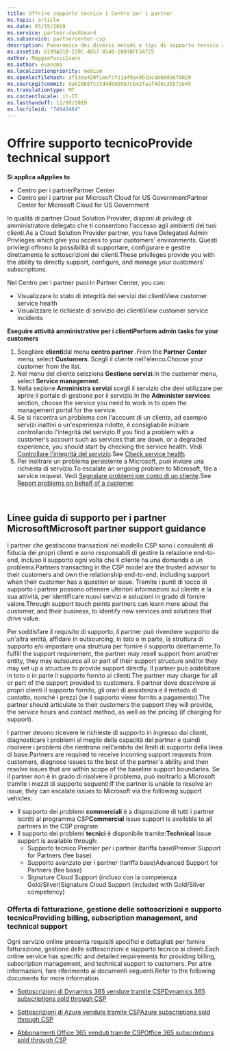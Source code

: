 ```yaml
---
title: Offrire supporto tecnico | Centro per i partner
ms.topic: article
ms.date: 03/15/2019
ms.service: partner-dashboard
ms.subservice: partnercenter-csp
description: Panoramica dei diversi metodi e tipi di supporto tecnico che è possibile offrire ai clienti.
ms.assetid: 6199AD1B-239C-4B57-8540-E0038FF34725
author: MaggiePucciEvans
ms.author: evansma
ms.localizationpriority: medium
ms.openlocfilehash: af93ea420f1eefcf11af0a49b1bcab00de6f0029
ms.sourcegitcommit: 9a628b8fc73d4db995b7cb42faaf4d6c3b573e45
ms.translationtype: MT
ms.contentlocale: it-IT
ms.lasthandoff: 12/09/2019
ms.locfileid: "74943464"
---
```

# <a name="provide-technical-support"></a><span data-ttu-id="1aa89-103">Offrire supporto tecnico</span><span class="sxs-lookup"><span data-stu-id="1aa89-103">Provide technical support</span></span>

<span data-ttu-id="1aa89-104">**Si applica a**</span><span class="sxs-lookup"><span data-stu-id="1aa89-104">**Applies to**</span></span>

-  <span data-ttu-id="1aa89-105">Centro per i partner</span><span class="sxs-lookup"><span data-stu-id="1aa89-105">Partner Center</span></span>
-  <span data-ttu-id="1aa89-106">Centro per i partner per Microsoft Cloud for US Government</span><span class="sxs-lookup"><span data-stu-id="1aa89-106">Partner Center for Microsoft Cloud for US Government</span></span>


<span data-ttu-id="1aa89-107">In qualità di partner Cloud Solution Provider, disponi di privilegi di amministratore delegato che ti consentono l'accesso agli ambienti dei tuoi clienti.</span><span class="sxs-lookup"><span data-stu-id="1aa89-107">As a Cloud Solution Provider partner, you have Delegated Admin Privileges which give you access to your customers' environments.</span></span> <span data-ttu-id="1aa89-108">Questi privilegi offrono la possibilità di supportare, configurare e gestire direttamente le sottoscrizioni dei clienti.</span><span class="sxs-lookup"><span data-stu-id="1aa89-108">These privileges provide you with the ability to directly support, configure, and manage your customers' subscriptions.</span></span>

<span data-ttu-id="1aa89-109">Nel Centro per i partner puoi:</span><span class="sxs-lookup"><span data-stu-id="1aa89-109">In Partner Center, you can:</span></span>

-   <span data-ttu-id="1aa89-110">Visualizzare lo stato di integrità dei servizi dei clienti</span><span class="sxs-lookup"><span data-stu-id="1aa89-110">View customer service health</span></span>
-   <span data-ttu-id="1aa89-111">Visualizzare le richieste di servizio dei clienti</span><span class="sxs-lookup"><span data-stu-id="1aa89-111">View customer service incidents</span></span>

<span data-ttu-id="1aa89-112">**Eseguire attività amministrative per i clienti**</span><span class="sxs-lookup"><span data-stu-id="1aa89-112">**Perform admin tasks for your customers**</span></span>

1.  <span data-ttu-id="1aa89-113">Scegliere **clienti**dal menu **centro partner** .</span><span class="sxs-lookup"><span data-stu-id="1aa89-113">From the **Partner Center** menu, select **Customers**.</span></span> <span data-ttu-id="1aa89-114">Scegli il cliente nell'elenco.</span><span class="sxs-lookup"><span data-stu-id="1aa89-114">Choose your customer from the list.</span></span>
2.  <span data-ttu-id="1aa89-115">Nel menu del cliente seleziona **Gestione servizi**.</span><span class="sxs-lookup"><span data-stu-id="1aa89-115">In the customer menu, select **Service management**.</span></span>
3.  <span data-ttu-id="1aa89-116">Nella sezione **Amministra servizi** scegli il servizio che devi utilizzare per aprire il portale di gestione per il servizio.</span><span class="sxs-lookup"><span data-stu-id="1aa89-116">In the **Administer services** section, choose the service you need to work in to open the management portal for the service.</span></span>
4.  <span data-ttu-id="1aa89-117">Se si riscontra un problema con l'account di un cliente, ad esempio servizi inattivi o un'esperienza ridotte, è consigliabile iniziare controllando l'integrità del servizio.</span><span class="sxs-lookup"><span data-stu-id="1aa89-117">If you find a problem with a customer's account such as services that are down, or a degraded experience, you should start by checking the service health.</span></span> <span data-ttu-id="1aa89-118">Vedi [Controllare l'integrità del servizio](check-service-health.md).</span><span class="sxs-lookup"><span data-stu-id="1aa89-118">See [Check service health](check-service-health.md).</span></span>
5.  <span data-ttu-id="1aa89-119">Per inoltrare un problema persistente a Microsoft, puoi inviare una richiesta di servizio.</span><span class="sxs-lookup"><span data-stu-id="1aa89-119">To escalate an ongoing problem to Microsoft, file a service request.</span></span> <span data-ttu-id="1aa89-120">Vedi [Segnalare problemi per conto di un cliente](report-problems-on-behalf-of-a-customer.md).</span><span class="sxs-lookup"><span data-stu-id="1aa89-120">See [Report problems on behalf of a customer](report-problems-on-behalf-of-a-customer.md).</span></span>

 
## <a name="microsoft-partner-support-guidance"></a><span data-ttu-id="1aa89-121">Linee guida di supporto per i partner Microsoft</span><span class="sxs-lookup"><span data-stu-id="1aa89-121">Microsoft partner support guidance</span></span>

<span data-ttu-id="1aa89-122">I partner che gestiscono transazioni nel modello CSP sono i consulenti di fiducia dei propri clienti e sono responsabili di gestire la relazione end-to-end, incluso il supporto ogni volta che il cliente ha una domanda o un problema.</span><span class="sxs-lookup"><span data-stu-id="1aa89-122">Partners transacting in the CSP model are the trusted advisor to their customers and own the relationship end-to-end, including support when their customer has a question or issue.</span></span> <span data-ttu-id="1aa89-123">Tramite i punti di tocco di supporto i partner possono ottenere ulteriori informazioni sul cliente e la sua attività, per identificare nuovi servizi e soluzioni in grado di fornire valore.</span><span class="sxs-lookup"><span data-stu-id="1aa89-123">Through support touch points partners can learn more about the customer, and their business, to identify new services and solutions that drive value.</span></span>

<span data-ttu-id="1aa89-124">Per soddisfare il requisito di supporto, il partner può rivendere supporto da un'altra entità, affidare in outsourcing, in toto o in parte, la struttura di supporto e/o impostare una struttura per fornire il supporto direttamente.</span><span class="sxs-lookup"><span data-stu-id="1aa89-124">To fulfill the support requirement, the partner may resell support from another entity, they may outsource all or part of their support structure and/or they may set up a structure to provide support directly.</span></span>  <span data-ttu-id="1aa89-125">Il partner può addebitare in toto o in parte il supporto fornito ai clienti.</span><span class="sxs-lookup"><span data-stu-id="1aa89-125">The partner may charge for all or part of the support provided to customers.</span></span> <span data-ttu-id="1aa89-126">Il partner deve descrivere ai propri clienti il supporto fornito, gli orari di assistenza e il metodo di contatto, nonché i prezzi (se il supporto viene fornito a pagamento).</span><span class="sxs-lookup"><span data-stu-id="1aa89-126">The partner should articulate to their customers the support they will provide, the service hours and contact method, as well as the pricing (if charging for support).</span></span> 

<span data-ttu-id="1aa89-127">I partner devono ricevere le richieste di supporto in ingresso dai clienti, diagnosticare i problemi al meglio della capacità del partner e quindi risolvere i problemi che rientrano nell'ambito dei limiti di supporto della linea di base.</span><span class="sxs-lookup"><span data-stu-id="1aa89-127">Partners are required to receive incoming support requests from customers, diagnose issues to the best of the partner's ability and then resolve issues that are within scope of the baseline support boundaries.</span></span> <span data-ttu-id="1aa89-128">Se il partner non è in grado di risolvere il problema, può inoltrarlo a Microsoft tramite i mezzi di supporto seguenti:</span><span class="sxs-lookup"><span data-stu-id="1aa89-128">If the partner is unable to resolve an issue, they can escalate issues to Microsoft via the following support vehicles:</span></span>

- <span data-ttu-id="1aa89-129">Il supporto dei problemi **commerciali** è a disposizione di tutti i partner iscritti al programma CSP</span><span class="sxs-lookup"><span data-stu-id="1aa89-129">**Commercial** issue support is available to all partners in the CSP program</span></span>
-   <span data-ttu-id="1aa89-130">Il supporto dei problemi **tecnici** è disponibile tramite:</span><span class="sxs-lookup"><span data-stu-id="1aa89-130">**Technical** issue support is available through:</span></span>
    -   <span data-ttu-id="1aa89-131">Supporto tecnico Premier per i partner (tariffa base)</span><span class="sxs-lookup"><span data-stu-id="1aa89-131">Premier Support for Partners (fee base)</span></span>
    -   <span data-ttu-id="1aa89-132">Supporto avanzato per i partner (tariffa base)</span><span class="sxs-lookup"><span data-stu-id="1aa89-132">Advanced Support for Partners (fee base)</span></span>
    -   <span data-ttu-id="1aa89-133">Signature Cloud Support (incluso con la competenza Gold/Silver)</span><span class="sxs-lookup"><span data-stu-id="1aa89-133">Signature Cloud Support (included with Gold/Silver competency)</span></span>

### <a name="providing-billing-subscription-management-and-technical-support"></a><span data-ttu-id="1aa89-134">Offerta di fatturazione, gestione delle sottoscrizioni e supporto tecnico</span><span class="sxs-lookup"><span data-stu-id="1aa89-134">Providing billing, subscription management, and technical support</span></span> 

<span data-ttu-id="1aa89-135">Ogni servizio online presenta requisiti specifici e dettagliati per fornire fatturazione, gestione delle sottoscrizioni e supporto tecnico ai clienti.</span><span class="sxs-lookup"><span data-stu-id="1aa89-135">Each online service has specific and detailed requirements for providing billing, subscription management, and technical support to customers.</span></span> <span data-ttu-id="1aa89-136">Per altre informazioni, fare riferimento ai documenti seguenti.</span><span class="sxs-lookup"><span data-stu-id="1aa89-136">Refer to the following documents for more information.</span></span>

-   [<span data-ttu-id="1aa89-137">Sottoscrizioni di Dynamics 365 vendute tramite CSP</span><span class="sxs-lookup"><span data-stu-id="1aa89-137">Dynamics 365 subscriptions sold through CSP</span></span>](https://www.microsoftpartnercommunity.com/t5/CSP/Microsoft-Partner-Support-Guidance/m-p/5262#M30)

-   [<span data-ttu-id="1aa89-138">Sottoscrizioni di Azure vendute tramite CSP</span><span class="sxs-lookup"><span data-stu-id="1aa89-138">Azure subscriptions sold through CSP</span></span>](https://www.microsoftpartnercommunity.com/t5/CSP/Microsoft-Partner-Support-Guidance/m-p/5263#M31)

-   [<span data-ttu-id="1aa89-139">Abbonamenti Office 365 venduti tramite CSP</span><span class="sxs-lookup"><span data-stu-id="1aa89-139">Office 365 subscriptions sold through CSP</span></span>](https://www.microsoftpartnercommunity.com/t5/CSP/Microsoft-Partner-Support-Guidance/m-p/5264#M32)
 



